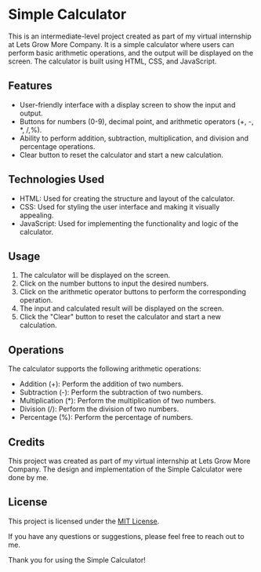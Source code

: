 # Simple Calculator

This is an intermediate-level project created as part of my virtual internship at Lets Grow More Company. It is a simple calculator where users can perform basic arithmetic operations, and the output will be displayed on the screen. The calculator is built using HTML, CSS, and JavaScript.

## Features

- User-friendly interface with a display screen to show the input and output.
- Buttons for numbers (0-9), decimal point, and arithmetic operators (+, -, *, /,%).
- Ability to perform addition, subtraction, multiplication, and division and percentage operations.
- Clear button to reset the calculator and start a new calculation.

## Technologies Used

- HTML: Used for creating the structure and layout of the calculator.
- CSS: Used for styling the user interface and making it visually appealing.
- JavaScript: Used for implementing the functionality and logic of the calculator.

## Usage

1. The calculator will be displayed on the screen.
2. Click on the number buttons to input the desired numbers.
3. Click on the arithmetic operator buttons to perform the corresponding operation.
4. The input and calculated result will be displayed on the screen.
5. Click the "Clear" button to reset the calculator and start a new calculation.

## Operations

The calculator supports the following arithmetic operations:

- Addition (+): Perform the addition of two numbers.
- Subtraction (-): Perform the subtraction of two numbers.
- Multiplication (*): Perform the multiplication of two numbers.
- Division (/): Perform the division of two numbers.
- Percentage (%): Perform the percentage of numbers.


## Credits

This project was created as part of my virtual internship at Lets Grow More Company. The design and implementation of the Simple Calculator were done by me.

## License

This project is licensed under the [MIT License](https://opensource.org/licenses/MIT).

If you have any questions or suggestions, please feel free to reach out to me.

Thank you for using the Simple Calculator!


